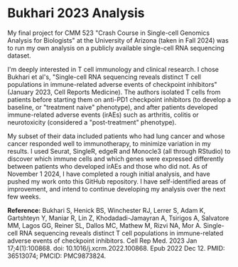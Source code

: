# Bukhari 2023 Analysis

My final project for CMM 523 "Crash Course in Single-cell Genomics Analysis for Biologists" at the University of Arizona (taken in Fall 2024) was to run my own analysis on a publicly available single-cell RNA sequencing dataset. 

I'm deeply interested in T cell immunology and clinical research. I chose Bukhari et al's, "Single-cell RNA sequencing reveals distinct T cell populations in immune-related adverse events of checkpoint inhibitors" (January 2023, Cell Reports Medicine). The authors isolated T cells from patients before starting them on anti-PD1 checkpoint inhibitors (to develop a baseline, or "treatment naive" phenotype), and after patients developed immune-related adverse events (irAEs) such as arthritis, colitis or neurotoxicity (considered a "post-treatment" phenotype).

My subset of their data included patients who had lung cancer and whose cancer responded well to immunotherapy, to minimize variation in my results. I used Seurat, SingleR, edgeR and Monocle3 (all through RStudio) to discover which immune cells and which genes were expressed differently between patients who developed irAEs and those who did not. As of November 1 2024, I have completed a rough initial analysis, and have pushed my work onto this GitHub repository. I have self-identified areas of improvement, and intend to continue developing my analysis over the next few weeks.

**Reference:** Bukhari S, Henick BS, Winchester RJ, Lerrer S, Adam K, Gartshteyn Y, Maniar R, Lin Z, Khodadadi-Jamayran A, Tsirigos A, Salvatore MM, Lagos GG, Reiner SL, Dallos MC, Mathew M, Rizvi NA, Mor A. Single-cell RNA sequencing reveals distinct T cell populations in immune-related adverse events of checkpoint inhibitors. Cell Rep Med. 2023 Jan 17;4(1):100868. doi: 10.1016/j.xcrm.2022.100868. Epub 2022 Dec 12. PMID: 36513074; PMCID: PMC9873824.
